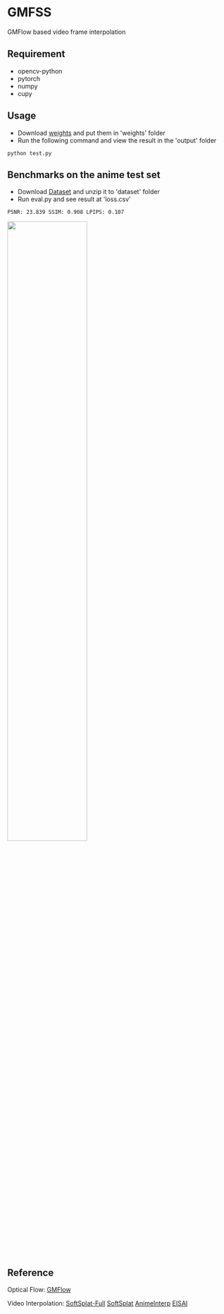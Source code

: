 # GMFSS
GMFlow based video frame interpolation

## Requirement

- opencv-python
- pytorch
- numpy
- cupy

## Usage
- Download [weights](https://drive.google.com/drive/folders/1ZmV2KZJd0ywwheqdszOkV2j2DWjj9G2e?usp=sharing) and put them in 'weights' folder
- Run the following command and view the result in the 'output' folder
```
python test.py
```

## Benchmarks on the anime test set

- Download [Dataset](https://drive.google.com/file/d/1GZ3PwCqhDyD_5-9HCsJdowq2g8Dt31ax/view?usp=sharing) and unzip it to 'dataset' folder
- Run eval.py and see result at 'loss.csv'

```
PSNR: 23.839 SSIM: 0.908 LPIPS: 0.107
```

<img src="https://user-images.githubusercontent.com/68835291/190122330-1f3e0418-5e19-4383-a215-09f944cf5f85.gif" width="60%">

## Reference

Optical Flow:
[GMFlow](https://github.com/haofeixu/gmflow)

Video Interpolation: 
[SoftSplat-Full](https://github.com/JHLew/SoftSplat-Full)  [SoftSplat](https://github.com/sniklaus/softmax-splatting) [AnimeInterp](https://github.com/lisiyao21/AnimeInterp) [EISAI](https://github.com/ShuhongChen/eisai-anime-interpolator)
